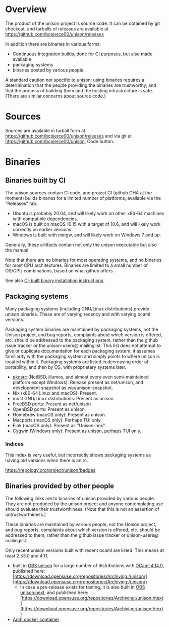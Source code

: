 # Overview

The product of the unison project is source code.   It can be obtained by git checkout, and tarballs of releases are available at
https://github.com/bcpierce00/unison/releases

In addition there are binaries in various forms:
 - Continuous Integration builds, done for CI purposes, but also made available
 - packaging systems
 - binaries posted by various people

A standard caution not specific to unison: using binaries requires a determination that the people providing the binaries are trustworthy, and that the process of building them and the hosting infrastructure is safe.  (There are similar concerns about source code.)

# Sources

Sources are available in tarball form at https://github.com/bcpierce00/unison/releases and via git at https://github.com/bcpierce00/unison, Code button.

# Binaries

## Binaries built by CI

The unison sources contain CI code, and project CI (github GHA at the moment) builds binaries for a limited number of platforms, available via the "Releases" tab.
  - Ubuntu is probably 20.04, and will likely work on other x86-64 machines with compatible dependencies.
  - macOS is built on macOS 10.15 with a target of 10.6, and will likely work correctly on earlier versions.
  - Windows is built with mingw, and will likely work on Windows 7 and up.

Generally, these artifacts contain not only the unison executable but also the manual.

Note that there are no binaries for most operating systems, and no binaries for most CPU architectures.   Binaries are limited to a small number of OS/CPU combinations, based on what github offers.

See also [CI-built binary installation instructions](https://github.com/bcpierce00/unison/wiki/CI-Binary-instructions).

## Packaging systems

Many packaging systems (including GNU/Linux distributions) provide unison binaries.  These are of varying recency and with varying ocaml versions.

Packaging system binaries are maintained by packaging systems, not the Unison project, and bug reports, complaints about which version is offered, etc. should be addressed to the packaging system, rather than the github issue tracker or the unison-users@ mailinglist.  This list does not attempt to give or duplicate documentation for each packaging system; it assumes familiarity with the packaging system and simply points to where unison is located within it.  Packaging systems are listed in decreasing order of portability, and then by OS, with proprietary systems later.

 - [pkgsrc](https://www.pkgsrc.org) (NetBSD, illumos, and almost every even semi-maintained platform except Windows): Release present as net/unison, and development snapshot as wip/unison-snapshot.
 - Nix (x86-64 Linux and macOS): Present.
 - most GNU/Linux distributions: Present as unison.
 - FreeBSD ports: Present as net/unison
 - OpenBSD ports: Present as unison.
 - Homebrew (macOS only): Present as unison.
 - Macports (macOS only): Perhaps TUI only.
 - Fink (macOS only): Present as "Unison-nox".
 - Cygwin (Windows only): Present as unison, perhaps TUI only.
 
### Indices

This index is very useful, but incorrectly shows packaging systems as having old versions when there is an rc.

https://repology.org/project/unison/badges

## Binaries provided by other people

The following links are to binaries of unison provided by various people.  They are not produced by the unison project and anyone contemplating use should evaluate their trustworthiness.  (Note that this is not an assertion of untrustworthiness.)

These binaries are maintained by various people, not the Unison project, and bug reports, complaints about which version is offered, etc. should be addressed to them, rather than the github issue tracker or unison-users@ mailinglist.

Only recent  unison versions built with recent ocaml are listed.  This means at least 2.53.0 and 4.11.

 - built in [OBS unison](https://build.opensuse.org/project/show/Archiving:unison) for a large number of distributions with [OCaml 4.14.0](https://build.opensuse.org/package/show/Archiving:unison:buildrequires/ocaml), published here: [https://download.opensuse.org/repositories/Archiving:/unison/](https://download.opensuse.org/repositories/Archiving:/unison/)
     * In case a pre-release exists for testing, it is also built in [OBS unison:next](https://build.opensuse.org/project/show/Archiving:unison:next), and published here: [https://download.opensuse.org/repositories/Archiving:/unison:/next](https://download.opensuse.org/repositories/Archiving:/unison:/next)
 - [Arch docker container](https://github.com/AlterDepp/unison-docker)
